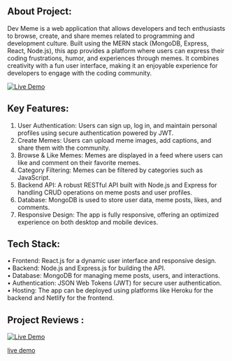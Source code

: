 ## About Project:   

Dev Meme is a web application that allows developers and tech enthusiasts to browse, create, and share memes related to programming and development culture. Built using the MERN stack (MongoDB, Express, React, Node.js), this app provides a platform where users can express their coding frustrations, humor, and experiences through memes. It combines creativity with a fun user interface, making it an enjoyable experience for developers to engage with the coding community.  

[![Live Demo](https://img.shields.io/badge/Live%20Demo-View%20-brightgreen)](http://localhost:3000/)

## Key Features:  

1. User Authentication: Users can sign up, log in, and maintain personal profiles using secure authentication powered by JWT.  
2. Create Memes: Users can upload meme images, add captions, and share them with the community.  
3. Browse & Like Memes: Memes are displayed in a feed where users can like and comment on their favorite memes.  
4. Category Filtering: Memes can be filtered by categories such as JavaScript.  
5. Backend API: A robust RESTful API built with Node.js and Express for handling CRUD operations on meme posts and user profiles.  
6. Database: MongoDB is used to store user data, meme posts, likes, and comments.  
7. Responsive Design: The app is fully responsive, offering an optimized experience on both desktop and mobile devices.  

## Tech Stack:  
• Frontend: React.js for a dynamic user interface and responsive design.  
• Backend: Node.js and Express.js for building the API.  
• Database: MongoDB for managing meme posts, users, and interactions.  
• Authentication: JSON Web Tokens (JWT) for secure user authentication.  
• Hosting: The app can be deployed using platforms like Heroku for the backend and Netlify for the frontend.  

## Project Reviews :

[![Live Demo](https://img.shields.io/badge/Live%20Demo-View%20-brightgreen)](http://localhost:3000/)

[live demo](http://localhost:8888)



